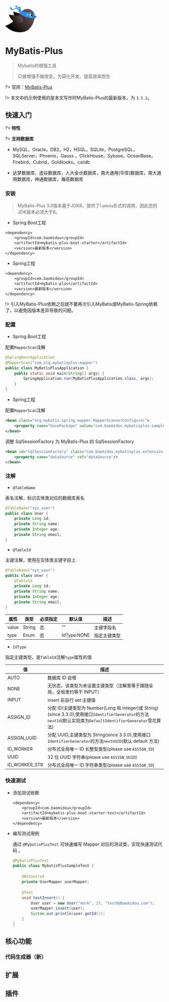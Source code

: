 <img src="_media/MyBatis-Plus-logo.svg" width="100px">

# MyBatis-Plus

> Mybatis的增强工具
> 
> 只做增强不做改变，为简化开发、提高效率而生

?> 官网：[MyBatis-Plus](https://baomidou.com/)

!> 本文中的示例使用的是本文写作时MyBatis-Plus的最新版本，为 `3.5.2`。

## 快速入门

?> <b>特性</b>



?> <b>支持数据库</b>

- MySQL，Oracle，DB2，H2，HSQL，SQLite，PostgreSQL，SQLServer，Phoenix，Gauss ，ClickHouse，Sybase，OceanBase，Firebird，Cubrid，Goldilocks，csiidb

- 达梦数据库，虚谷数据库，人大金仓数据库，南大通用(华库)数据库，南大通用数据库，神通数据库，瀚高数据库

### 安装

> MyBatis-Plus 3.0版本基于JDK8，提供了`lambda`形式的调用，因此您的JDK版本必须大于8。

- Spring Boot工程
```maven
<dependency>
    <groupId>com.baomidou</groupId>
    <artifactId>mybatis-plus-boot-starter</artifactId>
    <version>最新版本</version>
</dependency>
```

- Spring工程
```maven
<dependency>
    <groupId>com.baomidou</groupId>
    <artifactId>mybatis-plus</artifactId>
    <version>最新版本</version>
</dependency>
```

!> 引入MyBatis-Plus依赖之后就不要再次引入MyBatis或MyBatis-Spring依赖了，以避免因版本差异导致的问题。

### 配置

- Spring Boot工程

配置`MapperScan`注解
```java
@SpringBootApplication
@MapperScan("com.slq.mybatisplus.mapper")
public class MyBatisPlusApplication {
    public static void main(String[] args) {
        SpringApplication.run(MyBatisPlusApplication.class, args);
    }
}
```

- Spring工程

配置`MapperScan`注解
```xml
<bean class="org.mybatis.spring.mapper.MapperScannerConfigurer">
    <property name="basePackage" value="com.baomidou.mybatisplus.samples.quickstart.mapper"/>
</bean>
```
调整 SqlSessionFactory 为 MyBatis-Plus 的 SqlSessionFactory
```xml
<bean id="sqlSessionFactory" class="com.baomidou.mybatisplus.extension.spring.MybatisSqlSessionFactoryBean">
    <property name="dataSource" ref="dataSource"/>
</bean>
```

### 注解

- `@TableName`

表名注解，标识实体类对应的数据库表名
```java
@TableName("sys_user")
public class User {
    private Long id;
    private String name;
    private Integer age;
    private String email;
}
```

- `@TableId`

主键注解，使用在实体类主键字段上
```java
@TableName("sys_user")
public class User {
    @TableId
    private Long id;
    private String name;
    private Integer age;
    private String email;
}
```

| 属性  | 类型   | 必须指定 | 默认值      | 描述         |
| ----- | ------ | -------- | ----------- | ------------ |
| value | String | 否       | ""          | 主键字段名   |
| type  | Enum   | 否       | IdType.NONE | 指定主键类型 |

- `IdType`

指定主键类型，是`TableId`注解`type`属性的值

| 值            | 描述                                                         |
| ------------- | ------------------------------------------------------------ |
| AUTO          | 数据库 ID 自增                                               |
| NONE          | 无状态，该类型为未设置主键类型（注解里等于跟随全局，全局里约等于 INPUT） |
| INPUT         | insert 前自行 set 主键值                                     |
| ASSIGN_ID     | 分配 ID(主键类型为 Number(Long 和 Integer)或 String)(since 3.3.0),使用接口`IdentifierGenerator`的方法`nextId`(默认实现类为`DefaultIdentifierGenerator`雪花算法) |
| ASSIGN_UUID   | 分配 UUID,主键类型为 String(since 3.3.0),使用接口`IdentifierGenerator`的方法`nextUUID`(默认 default 方法) |
| ID_WORKER     | 分布式全局唯一 ID 长整型类型(please use `ASSIGN_ID`)         |
| UUID          | 32 位 UUID 字符串(please use `ASSIGN_UUID`)                  |
| ID_WORKER_STR | 分布式全局唯一 ID 字符串类型(please use `ASSIGN_ID`)         |





### 快速测试

- 添加测试依赖

  ```maven
  <dependency>
      <groupId>com.baomidou</groupId>
      <artifactId>mybatis-plus-boot-starter-test</artifactId>
      <version>最新版本</version>
  </dependency>
  ```

- 编写测试用例

  通过 `@MybatisPlusTest` 可快速编写 Mapper 对应的测试类，实现快速测试代码 。

  ```java
  @MybatisPlusTest
  public class MybatisPlusSampleTest {
  
      @Autowired
      private UserMapper userMapper;
  
      @Test
      void testInsert() {
          User user = new User("mark", 23, "test6@baomidou.com");
          userMapper.insert(user);
          System.out.println(user.getId());
      }
  }
  ```


## 核心功能

### 代码生成器（新）





## 扩展




## 插件